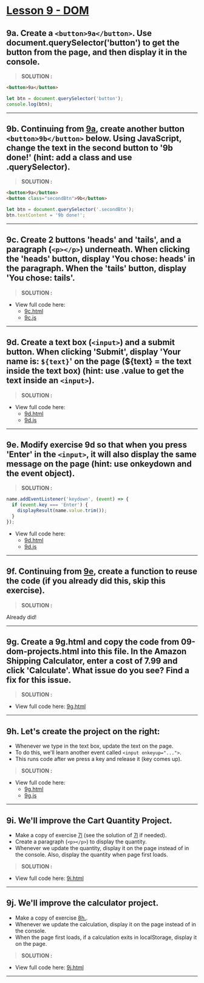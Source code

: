 # [Lesson 9 - DOM](https://youtu.be/EerdGm-ehJQ?t=23907)

## 9a. Create a `<button>9a</button>`. Use document.querySelector('button') to get the button from the page, and then display it in the console.

> **SOLUTION :**
```html
<button>9a</button>
```
```js
let btn = document.querySelector('button');
console.log(btn);
```

---

## 9b. Continuing from [9a](#9a-create-a-button9abutton-use-documentqueryselectorbutton-to-get-the-button-from-the-page-and-then-display-it-in-the-console), create another button `<button>9b</button>` below. Using JavaScript, change the text in the second button to '9b done!' (hint: add a class and use .querySelector).

> **SOLUTION :**

```html
<button>9a</button>
<button class="secondBtn">9b</button>
```
```js
let btn = document.querySelector('.secondBtn');
btn.textContent = '9b done!';
```

---

## 9c. Create 2 buttons 'heads' and 'tails', and a paragraph (`<p></p>`) underneath. When clicking the 'heads' button, display 'You chose: heads' in the paragraph. When the 'tails' button, display 'You chose: tails'.

> **SOLUTION :**

+ View full code here: 
  - [9c.html](./9c/9c.html)
  - [9c.js](./9c/9c.js)

---

## 9d. Create a text box (`<input>`) and a submit button. When clicking 'Submit', display 'Your name is: `${text}`' on the page (${text} = the text inside the text box) (hint: use .value to get the text inside an `<input>`).

> **SOLUTION :**

+ View full code here:   
  - [9d.html](./9d/9d.html)
  - [9d.js](./9d/9d.js)

---

## 9e. Modify exercise 9d so that when you press 'Enter' in the `<input>`, it will also display the same message on the page (hint: use onkeydown and the event object).


> **SOLUTION :**

```js
name.addEventListener('keydown', (event) => {
  if (event.key === 'Enter') {
    displayResult(name.value.trim());
  }
});
```

+ View full code here:   
  - [9d.html](./9d/9d.html)
  - [9d.js](./9d/9d.js)

---

## 9f. Continuing from [9e](#9e-modify-exercise-9d-so-that-when-you-press-enter-in-the-input-it-will-also-display-the-same-message-on-the-page-hint-use-onkeydown-and-the-event-object), create a function to reuse the code (if you already did this, skip this exercise).

> **SOLUTION :**

Already did!

---

## 9g. Create a 9g.html and copy the code from 09-dom-projects.html into this file. In the Amazon Shipping Calculator, enter a cost of 7.99 and click 'Calculate'. What issue do you see? Find a fix for this issue. 

> **SOLUTION :**

+ View full code here: [9g.html](./9g/9g.html)

---

## 9h. Let's create the project on the right: 

  + Whenever we type in the text box, update the text on the page.
  + To do this, we'll learn another event called `<input onkeyup="...">`.
  + This runs code after we press a key and release it (key comes up).

  > **SOLUTION :**

  + View full code here: 
    - [9g.html](./9g/9g.html)
    - [9g.js](./9g/9g.js)

---

## 9i. We'll improve the Cart Quantity Project.

  + Make a copy of exercise [7l](../07-functions/README.md#7l-modify-updatecartquantity-so-that-if-the-quantity-is-invalid-alert-and-then-return-this-is-called-an-early-return-an-early-return-make-our-code-cleaner-because-we-can-remove-the-else-if--else) (see the solution of [7l](../07-functions/README.md#7l-modify-updatecartquantity-so-that-if-the-quantity-is-invalid-alert-and-then-return-this-is-called-an-early-return-an-early-return-make-our-code-cleaner-because-we-can-remove-the-else-if--else) if needed).
  + Create a paragraph (`<p></p>`) to display the quantity.
  + Whenever we update the  quantity, display it on the page instead of in the console. Also, display the quantity when page first loads.

> **SOLUTION :**

  + View full code here: [9i.html](./9i/9i.html)

---

## 9j. We'll improve the calculator project.

  + Make a copy of exercise [8h.](../08-objects/README.md#8h-well-add-localstorage-to-the-calculator-project-first-make-a-copy-of-the-project-from-exercise-7j-see-the-solution-for-7j-if-needed).
  + Whenever we update the calculation, display it on the page instead of in the console.
  + When the page first loads, if a calculation exits in localStorage, display it on the page.

  > **SOLUTION :**

  + View full code here: [9j.html](./9j/9j.html)

---